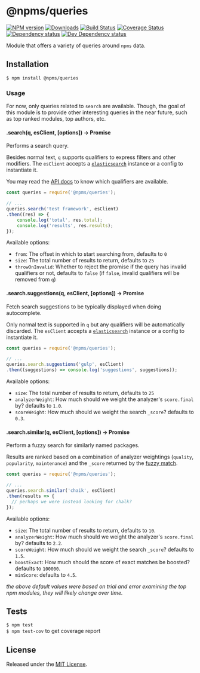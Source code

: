 # @npms/queries

[![NPM version][npm-image]][npm-url] [![Downloads][downloads-image]][npm-url] [![Build Status][travis-image]][travis-url] [![Coverage Status][coveralls-image]][coveralls-url] [![Dependency status][david-dm-image]][david-dm-url] [![Dev Dependency status][david-dm-dev-image]][david-dm-dev-url]

[npm-url]:https://npmjs.org/package/%40npms%2Fqueries
[downloads-image]:http://img.shields.io/npm/dm/%40npms%2Fqueries.svg
[npm-image]:http://img.shields.io/npm/v/%40npms%2Fqueries.svg
[travis-url]:https://travis-ci.org/npms-io/queries
[travis-image]:http://img.shields.io/travis/npms-io/queries/master.svg
[coveralls-url]:https://coveralls.io/r/npms-io/queries
[coveralls-image]:https://img.shields.io/coveralls/npms-io/queries/master.svg
[david-dm-url]:https://david-dm.org/npms-io/queries
[david-dm-image]:https://img.shields.io/david/npms-io/queries.svg
[david-dm-dev-url]:https://david-dm.org/npms-io/queries#info=devDependencies
[david-dm-dev-image]:https://img.shields.io/david/dev/npms-io/queries.svg

Module that offers a variety of queries around `npms` data.


## Installation

`$ npm install @npms/queries`


### Usage

For now, only queries related to `search` are available. Though, the goal of this module is to provide other interesting queries in the near future, such as top ranked modules, top authors, etc.


#### .search(q, esClient, [options]) -> Promise

Performs a search query.

Besides normal text, `q` supports qualifiers to express filters and other modifiers.
The `esClient` accepts a [`elasticsearch`](https://github.com/elastic/elasticsearch-js) instance or a config to instantiate it.

You may read the [API docs](https://api-docs.npms.io/#api-Search-ExecuteSearchQuery) to know which qualifiers are available.

```js
const queries = require('@npms/queries');

// ...
queries.search('test framework', esClient)
.then((res) => {
    console.log('total', res.total);
    console.log('results', res.results);
});
```

Available options:

- `from`: The offset in which to start searching from, defaults to `0`
- `size`: The total number of results to return, defaults to `25`
- `throwOnInvalid`: Whether to reject the promise if the query has invalid qualifiers or not, defaults to `false` (if `false`, invalid qualifiers will be removed from `q`)


#### .search.suggestions(q, esClient, [options]) -> Promise

Fetch search suggestions to be typically displayed when doing autocomplete.

Only normal text is supported in `q` but any qualifiers will be automatically discarded.
The `esClient` accepts a [`elasticsearch`](https://github.com/elastic/elasticsearch-js) instance or a config to instantiate it.

```js
const queries = require('@npms/queries');

// ...
queries.search.suggestions('gulp', esClient)
.then((suggestions) => console.log('suggestions', suggestions));
```

Available options:

- `size`: The total number of results to return, defaults to `25`
- `analyzerWeight`: How much should we weight the analyzer's `score.final` by? defaults to `1.0`.
- `scoreWeight`: How much should we weight the search `_score`? defaults to `0.3`.

#### .search.similar(q, esClient, [options]) -> Promise

Perform a fuzzy search for similarly named packages.

Results are ranked based on a combination of analyzer weightings (`quality`, `popularity`, `maintenance`) and the `_score` returned by the [fuzzy match](https://www.elastic.co/guide/en/elasticsearch/guide/current/fuzzy-match-query.html).

```js
const queries = require('@npms/queries');

// ...
queries.search.similar('chaik', esClient)
.then(results => {
  // perhaps we were instead looking for chalk?
});
```

Available options:

- `size`: The total number of results to return, defaults to `10`.
- `analyzerWeight`: How much should we weight the analyzer's `score.final` by? defaults to `2.2`.
- `scoreWeight`: How much should we weight the search `_score`? defaults to `1.5`.
- `boostExact`: How much should the score of exact matches be boosted? defaults to `100000`.
- `minScore`: defaults to `4.5`.

_the above default values were based on trial and error examining the
 top npm modules, they will likely change over time._

## Tests

`$ npm test`   
`$ npm test-cov` to get coverage report


## License

Released under the [MIT License](http://www.opensource.org/licenses/mit-license.php).
